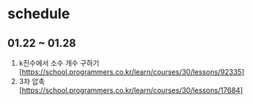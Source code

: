 # schedule

## 01.22 ~ 01.28
1. k진수에서 소수 개수 구하기 [https://school.programmers.co.kr/learn/courses/30/lessons/92335]
2. 3차 압축 [https://school.programmers.co.kr/learn/courses/30/lessons/17684]
